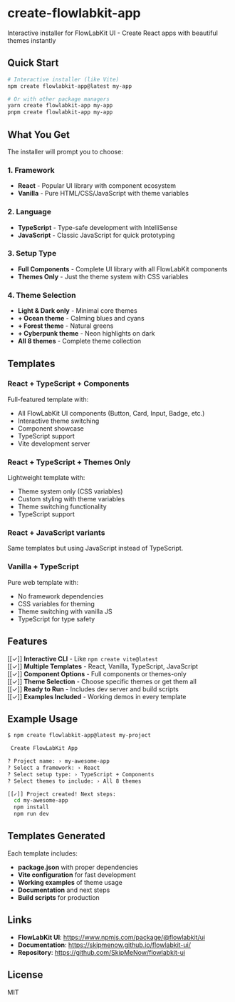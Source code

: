# create-flowlabkit-app

 Interactive installer for FlowLabKit UI - Create React apps with beautiful themes instantly

## Quick Start

```bash
# Interactive installer (like Vite)
npm create flowlabkit-app@latest my-app

# Or with other package managers
yarn create flowlabkit-app my-app
pnpm create flowlabkit-app my-app
```

## What You Get

The installer will prompt you to choose:

### 1. Framework
- **React** - Popular UI library with component ecosystem
- **Vanilla** - Pure HTML/CSS/JavaScript with theme variables

### 2. Language  
- **TypeScript** - Type-safe development with IntelliSense
- **JavaScript** - Classic JavaScript for quick prototyping

### 3. Setup Type
- **Full Components** - Complete UI library with all FlowLabKit components
- **Themes Only** - Just the theme system with CSS variables

### 4. Theme Selection
- **Light & Dark only** - Minimal core themes
- **+ Ocean theme** - Calming blues and cyans
- **+ Forest theme** - Natural greens
- **+ Cyberpunk theme** - Neon highlights on dark
- **All 8 themes** - Complete theme collection

## Templates

### React + TypeScript + Components
Full-featured template with:
- All FlowLabKit UI components (Button, Card, Input, Badge, etc.)
- Interactive theme switching
- Component showcase
- TypeScript support
- Vite development server

### React + TypeScript + Themes Only  
Lightweight template with:
- Theme system only (CSS variables)
- Custom styling with theme variables
- Theme switching functionality
- TypeScript support

### React + JavaScript variants
Same templates but using JavaScript instead of TypeScript.

### Vanilla + TypeScript
Pure web template with:
- No framework dependencies
- CSS variables for theming
- Theme switching with vanilla JS
- TypeScript for type safety

## Features

[[✓]] **Interactive CLI** - Like `npm create vite@latest`  
[[✓]] **Multiple Templates** - React, Vanilla, TypeScript, JavaScript  
[[✓]] **Component Options** - Full components or themes-only  
[[✓]] **Theme Selection** - Choose specific themes or get them all  
[[✓]] **Ready to Run** - Includes dev server and build scripts  
[[✓]] **Examples Included** - Working demos in every template  

## Example Usage

```bash
$ npm create flowlabkit-app@latest my-project

 Create FlowLabKit App

? Project name: › my-awesome-app
? Select a framework: › React
? Select setup type: › TypeScript + Components  
? Select themes to include: › All 8 themes

[[✓]] Project created! Next steps:
  cd my-awesome-app
  npm install
  npm run dev
```

## Templates Generated

Each template includes:
- **package.json** with proper dependencies
- **Vite configuration** for fast development  
- **Working examples** of theme usage
- **Documentation** and next steps
- **Build scripts** for production

## Links

- **FlowLabKit UI**: https://www.npmjs.com/package/@flowlabkit/ui
- **Documentation**: https://skipmenow.github.io/flowlabkit-ui/
- **Repository**: https://github.com/SkipMeNow/flowlabkit-ui

## License  

MIT